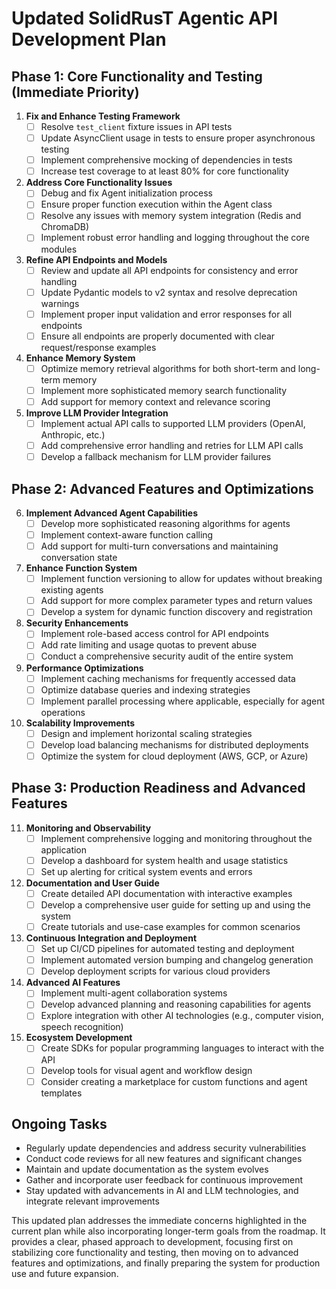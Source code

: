 # Updated SolidRusT Agentic API Development Plan

## Phase 1: Core Functionality and Testing (Immediate Priority)

1. **Fix and Enhance Testing Framework**
   - [ ] Resolve `test_client` fixture issues in API tests
   - [ ] Update AsyncClient usage in tests to ensure proper asynchronous testing
   - [ ] Implement comprehensive mocking of dependencies in tests
   - [ ] Increase test coverage to at least 80% for core functionality

2. **Address Core Functionality Issues**
   - [ ] Debug and fix Agent initialization process
   - [ ] Ensure proper function execution within the Agent class
   - [ ] Resolve any issues with memory system integration (Redis and ChromaDB)
   - [ ] Implement robust error handling and logging throughout the core modules

3. **Refine API Endpoints and Models**
   - [ ] Review and update all API endpoints for consistency and error handling
   - [ ] Update Pydantic models to v2 syntax and resolve deprecation warnings
   - [ ] Implement proper input validation and error responses for all endpoints
   - [ ] Ensure all endpoints are properly documented with clear request/response examples

4. **Enhance Memory System**
   - [ ] Optimize memory retrieval algorithms for both short-term and long-term memory
   - [ ] Implement more sophisticated memory search functionality
   - [ ] Add support for memory context and relevance scoring

5. **Improve LLM Provider Integration**
   - [ ] Implement actual API calls to supported LLM providers (OpenAI, Anthropic, etc.)
   - [ ] Add comprehensive error handling and retries for LLM API calls
   - [ ] Develop a fallback mechanism for LLM provider failures

## Phase 2: Advanced Features and Optimizations

6. **Implement Advanced Agent Capabilities**
   - [ ] Develop more sophisticated reasoning algorithms for agents
   - [ ] Implement context-aware function calling
   - [ ] Add support for multi-turn conversations and maintaining conversation state

7. **Enhance Function System**
   - [ ] Implement function versioning to allow for updates without breaking existing agents
   - [ ] Add support for more complex parameter types and return values
   - [ ] Develop a system for dynamic function discovery and registration

8. **Security Enhancements**
   - [ ] Implement role-based access control for API endpoints
   - [ ] Add rate limiting and usage quotas to prevent abuse
   - [ ] Conduct a comprehensive security audit of the entire system

9. **Performance Optimizations**
   - [ ] Implement caching mechanisms for frequently accessed data
   - [ ] Optimize database queries and indexing strategies
   - [ ] Implement parallel processing where applicable, especially for agent operations

10. **Scalability Improvements**
    - [ ] Design and implement horizontal scaling strategies
    - [ ] Develop load balancing mechanisms for distributed deployments
    - [ ] Optimize the system for cloud deployment (AWS, GCP, or Azure)

## Phase 3: Production Readiness and Advanced Features

11. **Monitoring and Observability**
    - [ ] Implement comprehensive logging and monitoring throughout the application
    - [ ] Develop a dashboard for system health and usage statistics
    - [ ] Set up alerting for critical system events and errors

12. **Documentation and User Guide**
    - [ ] Create detailed API documentation with interactive examples
    - [ ] Develop a comprehensive user guide for setting up and using the system
    - [ ] Create tutorials and use-case examples for common scenarios

13. **Continuous Integration and Deployment**
    - [ ] Set up CI/CD pipelines for automated testing and deployment
    - [ ] Implement automated version bumping and changelog generation
    - [ ] Develop deployment scripts for various cloud providers

14. **Advanced AI Features**
    - [ ] Implement multi-agent collaboration systems
    - [ ] Develop advanced planning and reasoning capabilities for agents
    - [ ] Explore integration with other AI technologies (e.g., computer vision, speech recognition)

15. **Ecosystem Development**
    - [ ] Create SDKs for popular programming languages to interact with the API
    - [ ] Develop tools for visual agent and workflow design
    - [ ] Consider creating a marketplace for custom functions and agent templates

## Ongoing Tasks

- Regularly update dependencies and address security vulnerabilities
- Conduct code reviews for all new features and significant changes
- Maintain and update documentation as the system evolves
- Gather and incorporate user feedback for continuous improvement
- Stay updated with advancements in AI and LLM technologies, and integrate relevant improvements

This updated plan addresses the immediate concerns highlighted in the current plan while also incorporating longer-term goals from the roadmap. It provides a clear, phased approach to development, focusing first on stabilizing core functionality and testing, then moving on to advanced features and optimizations, and finally preparing the system for production use and future expansion.